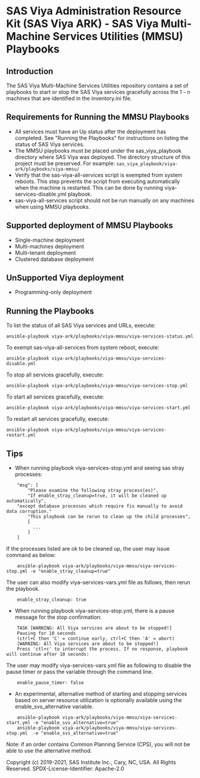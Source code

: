 # SAS Viya Administration Resource Kit (SAS Viya ARK) - SAS Viya Multi-Machine Services Utilities (MMSU) Playbooks 

## Introduction
The SAS Viya Multi-Machine Services Utilities repository contains a set of playbooks to start or stop the SAS Viya services gracefully across the 1 - n machines that are identified in the inventory.ini file.

## Requirements for Running the MMSU Playbooks
* All services must have an Up status after the deployment has completed.
  See "Running the Playbooks" for instructions on listing the status of SAS Viya services.
* The MMSU playbooks must be placed under the sas_viya_playbook directory where SAS Viya was deployed.
  The directory structure of this project must be preserved.
  For example: ```sas_viya_playbook/viya-ark/playbooks/viya-mmsu/```
* Verify that the sas-viya-all-services script is exempted from system reboots. This step prevents the script from executing automatically when the machine is restarted. This can be done by running viya-services-disable.yml playbook.
* sas-viya-all-services script should not be run manually on any machines when using MMSU playbooks.

## Supported deployment of MMSU Playbooks
* Single-machine deployment
* Multi-machines deployment
* Multi-tenant deployment
* Clustered database deployment

## UnSupported Viya deployment
* Programming-only deployment

## Running the Playbooks
To list the status of all SAS Viya services and URLs, execute:
```
ansible-playbook viya-ark/playbooks/viya-mmsu/viya-services-status.yml
```
To exempt sas-viya-all-services from system reboot, execute:
```
ansible-playbook viya-ark/playbooks/viya-mmsu/viya-services-disable.yml
```
To stop all services gracefully, execute:
```
ansible-playbook viya-ark/playbooks/viya-mmsu/viya-services-stop.yml
```
To start all services gracefully, execute:
```
ansible-playbook viya-ark/playbooks/viya-mmsu/viya-services-start.yml
```
To restart all services gracefully, execute:
```
ansible-playbook viya-ark/playbooks/viya-mmsu/viya-services-restart.yml
```

## Tips
* When running playbook viya-services-stop.yml and seeing sas stray processes:
```
    "msg": [
        "Please examine the following stray process(es)",
        "If enable_stray_cleanup=true, it will be cleaned up automatically",
	"except database processes which require fix manually to avoid data corruption."
        "This playbook can be rerun to clean up the child processes",
        [
          ...
        ]
    ]
```
  If the processes listed are ok to be cleaned up, the user may issue command as below:
```
    ansible-playbook viya-ark/playbooks/viya-mmsu/viya-services-stop.yml -e "enable_stray_cleanup=true"
```
  The user can also modify viya-services-vars.yml file as follows, then rerun the playbook.
```
    enable_stray_cleanup: true
```
* When running playbook viya-services-stop.yml, there is a pause message for the stop confirmation:
```
    TASK [WARNING: All Viya services are about to be stopped!]
    Pausing for 10 seconds
    (ctrl+C then 'C' = continue early, ctrl+C then 'A' = abort)
    [WARNING: All Viya services are about to be stopped!]
    Press 'ctl+c' to interrupt the process. If no response, playbook will continue after 10 seconds:
```
  The user may modify viya-services-vars.yml file as following to disable the pause timer or pass the variable through the command line.
```
    enable_pause_timer: false
```
* An experimental, alternative method of starting and stopping services based on server resource utilization is optionally available using the enable_svs_alternative variable.
```
    ansible-playbook viya-ark/playbooks/viya-mmsu/viya-services-start.yml -e "enable_svs_alternative=true"
    ansible-playbook viya-ark/playbooks/viya-mmsu/viya-services-stop.yml  -e "enable_svs_alternative=true"
```
  Note: if an order contains Common Planning Service (CPS), you will not be able to use the alternative method.

Copyright (c) 2019-2021, SAS Institute Inc., Cary, NC, USA.  All Rights Reserved.
SPDX-License-Identifier: Apache-2.0
